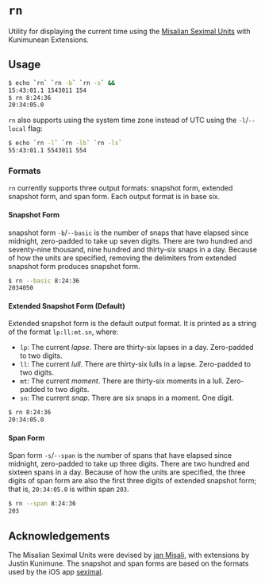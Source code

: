 # `rn` #

Utility for displaying the current time using the [Misalian Seximal Units](https://www.seximal.net/units) with Kunimunean Extensions.

## Usage ##
```sh
$ echo `rn` `rn -b` `rn -s` && 
15:43:01.1 1543011 154
$ rn 8:24:36
20:34:05.0
```

`rn` also supports using the system time zone instead of UTC using the `-l`/`--local` flag:

```sh
$ echo `rn -l` `rn -lb` `rn -ls`
55:43:01.1 5543011 554
```

### Formats ###
`rn` currently supports three output formats: snapshot form, extended snapshot form, and span form. Each output format is in base six.

#### Snapshot Form ####
snapshot form `-b`/`--basic` is the number of snaps that have elapsed since midnight, zero-padded to take up seven digits. There are two hundred and seventy-nine thousand, nine hundred and thirty-six snaps in a day. Because of how the units are specified, removing the delimiters from extended snapshot form produces snapshot form.

```sh
$ rn --basic 8:24:36
2034050
```

#### Extended Snapshot Form (Default) ####
Extended snapshot form is the default output format. It is printed as a string of the format `lp:ll:mt.sn`, where:

- `lp`: The current _lapse_. There are thirty-six lapses in a day. Zero-padded to two digits.
- `ll`: The current _lull_. There are thirty-six lulls in a lapse. Zero-padded to two digits.
- `mt`: The current _moment_. There are thirty-six moments in a lull. Zero-padded to two digits.
- `sn`: The current _snap_. There are six snaps in a moment. One digit.

```sh
$ rn 8:24:36
20:34:05.0
```

#### Span Form ####
Span form `-s`/`--span` is the number of spans that have elapsed since midnight, zero-padded to take up three digits. There are two hundred and sixteen spans in a day. Because of how the units are specified, the three digits of span form are also the first three digits of extended snapshot form; that is, `20:34:05.0` is within span `203`.

```sh
$ rn --span 8:24:36
203
```

## Acknowledgements ##
The Misalian Seximal Units were devised by [jan&nbsp;Misali](https://www.seximal.net), with extensions by Justin Kunimune. The snapshot and span forms are based on the formats used by the iOS&nbsp;app [seximal](https://github.com/thisIsTheFoxe/seximal).
